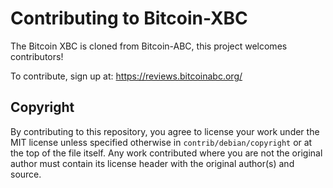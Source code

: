 Contributing to Bitcoin-XBC
===========================

The Bitcoin XBC is cloned from Bitcoin-ABC, this project welcomes contributors!

To contribute, sign up at: https://reviews.bitcoinabc.org/


Copyright
---------

By contributing to this repository, you agree to license your work under the
MIT license unless specified otherwise in `contrib/debian/copyright` or at
the top of the file itself. Any work contributed where you are not the original
author must contain its license header with the original author(s) and source.
